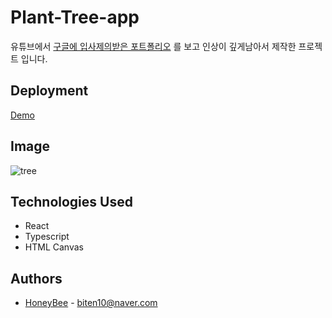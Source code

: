 # Plant-Tree-app
유튜브에서 [구글에 입사제의받은 포트폴리오](https://www.youtube.com/watch?v=cpEeqACsF_Q&ab_channel=InteractiveDeveloper) 를 보고 인상이 깊게남아서 제작한 프로젝트 입니다.
<br>
## Deployment
[Demo](https://honey-bi.github.io/plant-tree-app/)

## Image
![tree](https://github.com/Honey-Bi/plant-tree-app/assets/42339991/4f0a9a80-4384-4389-9ca5-f51d95cddb0c)

## Technologies Used
- React
- Typescript
- HTML Canvas

 ## Authors
 
  - [HoneyBee](https://github.com/Honey-Bi) - <biten10@naver.com>
